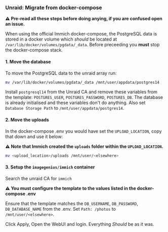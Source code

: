   ### Unraid: Migrate from docker-compose

  **⚠️ Pre-read all these steps before doing anying, if you are confused open an issue.**

  When using the official Immich docker-compose, the PostgreSQL data is stored in a docker volume which _should_ be located at `/var/lib/docker/volumes/pgdata/_data`. Before preceeding you **must** stop the docker-compose stack.

  #### 1. Move the database

  To move the PostgreSQL data to the unraid array run:

  ```bash
  mv /var/lib/docker/volumes/pgdata/_data /mnt/user/appdata/postgres14
  ```

  Install `postgresql14` from the Unraid CA and remove these variables from the template: `POSTGRES_USER`, `POSTGRES_PASSWORD`, `POSTGRES_DB`.
  The database is already initialised and these variables don't do anything.
  Also set `Database Storage Path` to `/mnt/user/appdata/postgres14`.

  #### 2. Move the uploads

  In the docker-compose .env you would have set the `UPLOAD_LOCATION`, copy that down and use it below:

  **⚠️ Note that Immich created the `uploads` folder within the `UPLOAD_LOCATION`.**

  ```bash
  mv <upload_location>/uploads /mnt/user/<elsewhere>
  ```

  #### 3. Setup the `imagegenius/immich` container

  Search the unraid CA for `immich`

  **⚠️ You must configure the template to the values listed in the docker-compose .env**

  Ensure that the template matches the `DB_USERNAME`, `DB_PASSWORD`, `DB_DATABASE_NAME` from the .env. Set `Path: /photos` to `/mnt/user/<elsewhere>`.

  Click Apply, Open the WebUI and login. Everything _Should_ be as it was.
